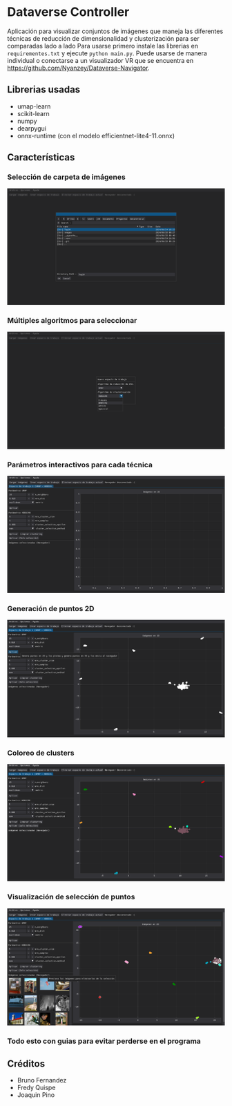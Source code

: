 # Dataverse Controller

Aplicación para visualizar conjuntos de imágenes que maneja las diferentes técnicas de reducción de dimensionalidad y clusterización para ser comparadas lado a lado
Para usarse primero instale las librerias en `requirementes.txt` y ejecute `python main.py`. Puede usarse de manera individual o conectarse a un visualizador
VR que se encuentra en <https://github.com/Nyanzey/Dataverse-Navigator>.

## Librerias usadas

- umap-learn
- scikit-learn
- numpy
- dearpygui
- onnx-runtime (con el modelo efficientnet-lite4-11.onnx)

## Características

### Selección de carpeta de imágenes

![](images/1.png)

### Múltiples algoritmos para seleccionar

![](images/2.png)

### Parámetros interactivos para cada técnica

![](images/3.png)

### Generación de puntos 2D

![](images/4.png)

### Coloreo de clusters

![](images/5.png)

### Visualización de selección de puntos

![](images/6.png)

### Todo esto con guias para evitar perderse en el programa

## Créditos

- Bruno Fernandez
- Fredy Quispe
- Joaquin Pino
